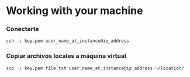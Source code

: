 # Working with your machine

### Conectarte

~~~sh
ssh -i key.pem user_name_at_instance@ip_address
~~~

### Copiar archivos locales a máquina virtual

~~~sh
scp -i key.pem file.txt user_name_at_instance@ip_address:~/location/
~~~


